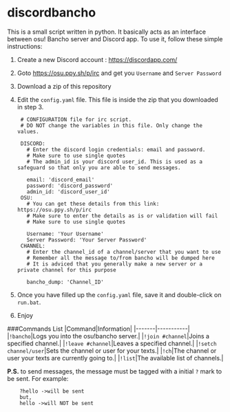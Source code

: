 # discordbancho

This is a small script written in python. It basically acts as an interface between osu! Bancho server and Discord app. To use it, follow these simple instructions:

1. Create a new Discord account : https://discordapp.com/

2. Goto https://osu.ppy.sh/p/irc and get you `Username` and `Server Password`

3. Download a zip of this repository

4. Edit the `config.yaml` file. This file is inside the zip that you downloaded in step 3.

        # CONFIGURATION file for irc script.
        # DO NOT change the variables in this file. Only change the values.

        DISCORD:
          # Enter the discord login credentials: email and password.
          # Make sure to use single quotes
          # The admin_id is your discord user_id. This is used as a safeguard so that only you are able to send messages.
        
          email: 'discord_email'
          password: 'discord_password'
          admin_id: 'discord_user_id'
        OSU:
          # You can get these details from this link: https://osu.ppy.sh/p/irc
          # Make sure to enter the details as is or validation will fail
          # Make sure to use single quotes
        
          Username: 'Your Username'
          Server Password: 'Your Server Password'
        CHANNEL:
          # Enter the channel_id of a channel/server that you want to use
          # Remember all the message to/from bancho will be dumped here
          # It is adviced that you generally make a new server or a private channel for this purpose
        
          bancho_dump: 'Channel_ID'

5. Once you have filled up the `config.yaml` file, save it and double-click on `run.bat`.
6. Enjoy

###Commands List
|Command|Information|
|-------|-----------|
|`!bancho`|Logs you into the osu!bancho server.|
|`!join #channel`|Joins a specified channel.|
|`!leave #channel`|Leaves a specified channel.|
|`!setch channel/user`|Sets the channel or user for your texts.|
|`!ch`|The channel or user your texts are currently going to.|
|`!list`|The available list of channels.|

**P.S.** to send messages, the message must be tagged with a initial `?` mark to be sent.
For example:

        ?hello ->will be sent
        but,
        hello ->will NOT be sent
